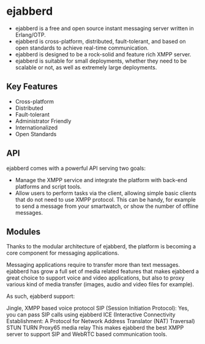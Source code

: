 # ejabberd

- ejabberd is a free and open source instant messaging server written in Erlang/OTP.
- ejabberd is cross-platform, distributed, fault-tolerant, and based on open standards to achieve real-time communication.
- ejabberd is designed to be a rock-solid and feature rich XMPP server.
- ejabberd is suitable for small deployments, whether they need to be scalable or not, as well as extremely large deployments.

## Key Features

- Cross-platform
- Distributed
- Fault-tolerant
- Administrator Friendly
- Internationalized
- Open Standards

## API

ejabberd comes with a powerful API serving two goals:

- Manage the XMPP service and integrate the platform with back-end platforms and script tools.
- Allow users to perform tasks via the client, allowing simple basic clients that do not need to use XMPP protocol. This can be handy, for example to send a message from your smartwatch, or show the number of offline messages.

## Modules

Thanks to the modular architecture of ejabberd, the platform is becoming a core component for messaging applications.

Messaging applications require to transfer more than text messages. ejabberd has grow a full set of media related features that makes ejabberd a great choice to support voice and video applications, but also to proxy various kind of media transfer (images, audio and video files for example).

As such, ejabberd support:

Jingle, XMPP based voice protocol
SIP (Session Initiation Protocol): Yes, you can pass SIP calls using ejabberd
ICE (Interactive Connectivity Establishment: A Protocol for Network Address Translator (NAT) Traversal)
STUN
TURN
Proxy65 media relay
This makes ejabberd the best XMPP server to support SIP and WebRTC based communication tools.
